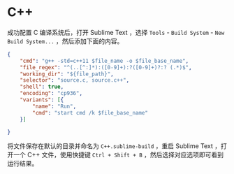 # C++

成功配置 C 编译系统后，打开 Sublime Text ，选择 `Tools` - `Build System` - `New Build System...` ，然后添加下面的内容。

```json
{
    "cmd": "g++ -std=c++11 $file_name -o $file_base_name",
    "file_regex": "^(..[^:]*):([0-9]+):?([0-9]+)?:? (.*)$",
    "working_dir": "${file_path}",
    "selector": "source.c, source.c++",
    "shell": true,
    "encoding": "cp936",
    "variants": [{
        "name": "Run",
        "cmd": "start cmd /k $file_base_name"
    }]

}
```

将文件保存在默认的目录并命名为 `C++.sublime-build` ，重启 Sublime Text ，打开一个 C++ 文件，使用快捷键 `Ctrl + Shift + B` ，然后选择对应选项即可看到运行结果。